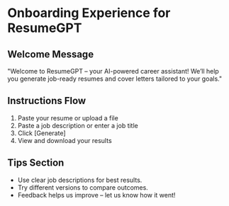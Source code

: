 # Onboarding Experience for ResumeGPT

## Welcome Message
"Welcome to ResumeGPT – your AI-powered career assistant! We’ll help you generate job-ready resumes and cover letters tailored to your goals."

## Instructions Flow
1. Paste your resume or upload a file
2. Paste a job description or enter a job title
3. Click [Generate]
4. View and download your results

## Tips Section
- Use clear job descriptions for best results.
- Try different versions to compare outcomes.
- Feedback helps us improve – let us know how it went!